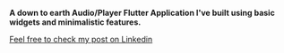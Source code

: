 <b>A down to earth Audio/Player Flutter Application I've built using basic widgets and minimalistic features.</b>

[Feel free to check my post on Linkedin](https://www.linkedin.com/feed/update/urn:li:activity:6698222418135158784/)

